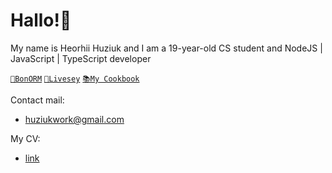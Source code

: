 # Hallo!👋

My name is Heorhii Huziuk and I am a 19-year-old CS student and NodeJS | JavaScript | TypeScript developer

[`🔵BonORM`](https://www.npmjs.com/package/bonorm) [`🌱Livesey`](https://github.com/livesey-finance)
[`📚My Cookbook`](https://github.com/livesey-finance/livesey-how-to.git)

Contact mail:
* huziukwork@gmail.com

My CV:
*  [link](https://github.com/hhuziuk/cv/blob/main/Heorhii_Huziuk_cv.pdf) 
